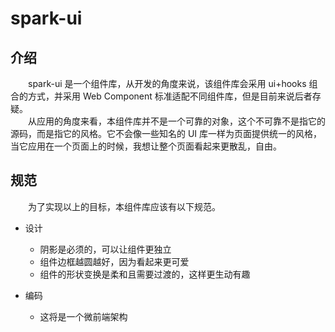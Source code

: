 # spark-ui

## 介绍

&emsp;&emsp;spark-ui 是一个组件库，从开发的角度来说，该组件库会采用 ui+hooks 组合的方式，并采用 Web Component 标准适配不同组件库，但是目前来说后者存疑。  
&emsp;&emsp;从应用的角度来看，本组件库并不是一个可靠的对象，这个不可靠不是指它的源码，而是指它的风格。它不会像一些知名的 UI 库一样为页面提供统一的风格，当它应用在一个页面上的时候，我想让整个页面看起来更散乱，自由。

## 规范

&emsp;&emsp;为了实现以上的目标，本组件库应该有以下规范。

- 设计
  - 阴影是必须的，可以让组件更独立
  - 组件边框越圆越好，因为看起来更可爱
  - 组件的形状变换是柔和且需要过渡的，这样更生动有趣

- 编码
  - 这将是一个微前端架构